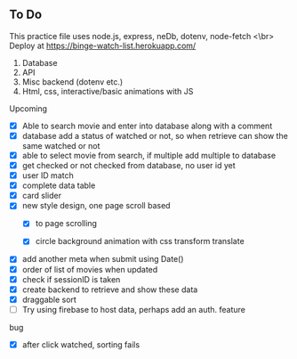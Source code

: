 
## To Do

This practice file uses node.js, express, neDb, dotenv, node-fetch <\br> Deploy at https://binge-watch-list.herokuapp.com/

1. Database
2. API
3. Misc backend (dotenv etc.)
4. Html, css, interactive/basic animations with JS

Upcoming
- [X] Able to search movie and enter into database along with a comment
- [X] database add a status of watched or not, so when retrieve can show the same watched or not
- [X] able to select movie from search, if multiple add multiple to database
- [X] get checked or not checked from database, no user id yet
- [X] user ID match
- [X] complete data table
- [X] card slider
- [X] new style design, one page scroll based
    - [X] to page scrolling
    - [X] circle background animation with css transform translate


- [X] add another meta when submit using Date()
- [X] order of list of movies when updated
- [X] check if sessionID is taken
- [X] create backend to retrieve and show these data
- [X] draggable sort
- [ ] Try using firebase to host data, perhaps add an auth. feature

bug
- [X] after click watched, sorting fails 
